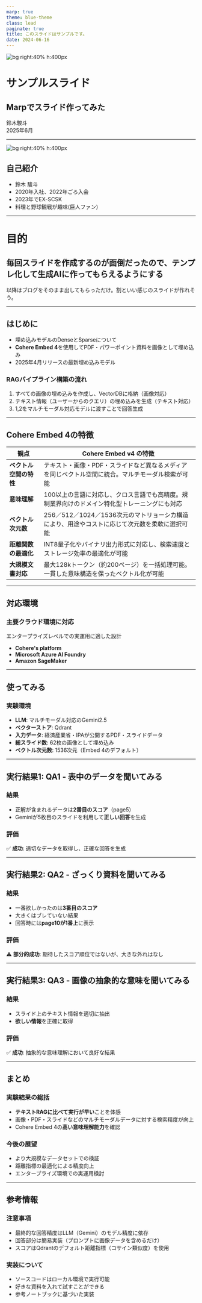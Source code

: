 ```yaml
---
marp: true
theme: blue-theme
class: lead
paginate: true
title: このスライドはサンプルです。
date: 2024-06-16
---
```


![bg right:40% h:400px](./images/nanka_logo_color_square.png)

# サンプルスライド
## Marpでスライド作ってみた

<div class="author-info">
  <div class="author-name">鈴木駿斗</div>
  <div class="author-details">2025年6月</div>
</div>

---

![bg right:40% h:400px](./images/piyo.png)

## 自己紹介

- 鈴木 駿斗
- 2020年入社、2022年ごろ入会
- 2023年でEX-SCSK
- 料理と野球観戦が趣味(巨人ファン)

---

# 目的
## 毎回スライドを作成するのが面倒だったので、テンプレ化して生成AIに作ってもらえるようにする

以降はブログをそのまま出してもらっただけ。割といい感じのスライドが作れそう。

---

## はじめに

- 埋め込みモデルのDenseとSparseについて
- **Cohere Embed 4**を使用してPDF・パワーポイント資料を画像として埋め込み
- 2025年4月リリースの最新埋め込みモデル

### RAGパイプライン構築の流れ
1. すべての画像の埋め込みを作成し、VectorDBに格納（画像対応）
2. テキスト情報（ユーザーからのクエリ）の埋め込みを生成（テキスト対応）
3. 1,2をマルチモーダル対応モデルに渡すことで回答生成

---

## Cohere Embed 4の特徴

| 観点 | Cohere Embed v4 の特徴 |
|---|---|
| **ベクトル空間の特性** | テキスト・画像・PDF・スライドなど異なるメディアを同じベクトル空間に統合。マルチモーダル検索が可能 |
| **意味理解** | 100以上の言語に対応し、クロス言語でも高精度。規制業界向けのドメイン特化型トレーニングにも対応 |
| **ベクトル次元数** | 256／512／1024／1536次元のマトリョーシカ構造により、用途やコストに応じて次元数を柔軟に選択可能 |
| **距離関数の最適化** | INT8量子化やバイナリ出力形式に対応し、検索速度とストレージ効率の最適化が可能 |
| **大規模文書対応** | 最大128kトークン（約200ページ）を一括処理可能。一貫した意味構造を保ったベクトル化が可能 |

---

## 対応環境

### 主要クラウド環境に対応
エンタープライズレベルでの実運用に適した設計

- **Cohere's platform**
- **Microsoft Azure AI Foundry**
- **Amazon SageMaker**

---

## 使ってみる

### 実験環境
- **LLM**: マルチモーダル対応のGemini2.5
- **ベクターストア**: Qdrant
- **入力データ**: 経済産業省・IPAが公開するPDF・スライドデータ
- **総スライド数**: 62枚の画像として埋め込み
- **ベクトル次元数**: 1536次元（Embed 4のデフォルト）

---

## 実行結果1: QA1 - 表中のデータを聞いてみる

### 結果
- 正解が含まれるデータは**2番目のスコア**（page5）
- Geminiが5枚目のスライドを利用して**正しい回答**を生成

### 評価
✅ **成功**: 適切なデータを取得し、正確な回答を生成

---

## 実行結果2: QA2 - ざっくり資料を聞いてみる

### 結果
- 一番欲しかったのは**3番目のスコア**
- 大きくはブレていない結果
- 回答時には**page10が1番上**に表示

### 評価
⚠️ **部分的成功**: 期待したスコア順位ではないが、大きな外れはなし

---

## 実行結果3: QA3 - 画像の抽象的な意味を聞いてみる

### 結果
- スライド上のテキスト情報を適切に抽出
- **欲しい情報**を正確に取得

### 評価
✅ **成功**: 抽象的な意味理解において良好な結果

---

## まとめ

### 実験結果の総括
- **テキストRAGに比べて実行が早い**ことを体感
- 画像・PDF・スライドなどのマルチモーダルデータに対する検索精度が向上
- Cohere Embed 4の**高い意味理解能力**を確認

### 今後の展望
- より大規模なデータセットでの検証
- 距離指標の最適化による精度向上
- エンタープライズ環境での実運用検討

---

## 参考情報

### 注意事項
- 最終的な回答精度はLLM（Gemini）のモデル精度に依存
- 回答部分は簡易実装（プロンプトに画像データを含めるだけ）
- スコアはQdrantのデフォルト距離指標（コサイン類似度）を使用

### 実装について
- ソースコードはローカル環境で実行可能
- 好きな資料を入れて試すことができる
- 参考ノートブックに基づいた実装